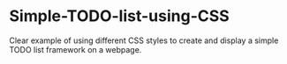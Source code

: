# Simple-TODO-list-using-CSS

Clear example of using different CSS styles to create and display a simple TODO list framework on a webpage.  
